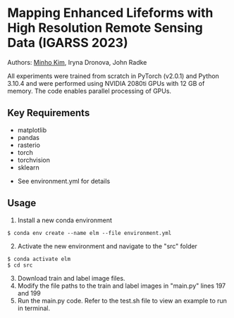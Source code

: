 # Mapping Enhanced Lifeforms with High Resolution Remote Sensing Data (IGARSS 2023)
Authors: [Minho Kim](https://minho.me), Iryna Dronova, John Radke


All experiments were trained from scratch in PyTorch (v2.0.1) and Python 3.10.4 and were performed using NVIDIA 2080ti GPUs with 12 GB of memory. The code enables parallel processing of GPUs. 

Key Requirements
---------------------
- matplotlib
- pandas
- rasterio
- torch
- torchvision
- sklearn
* See environment.yml for details

Usage
---------------------
1. Install a new conda environment
```
$ conda env create --name elm --file environment.yml
```
2. Activate the new environment and navigate to the "src" folder
```
$ conda activate elm
$ cd src
```
3. Download train and label image files.
4. Modify the file paths to the train and label images in "main.py" lines 197 and 199
5. Run the main.py code. Refer to the test.sh file to view an example to run in terminal.
